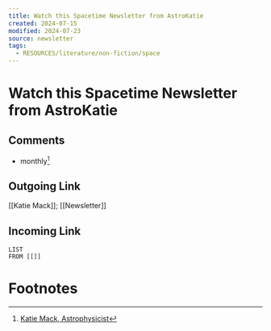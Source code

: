 ```yaml
---
title: Watch this Spacetime Newsletter from AstroKatie
created: 2024-07-15
modified: 2024-07-23
source: newsletter
tags:
  - RESOURCES/literature/non-fiction/space
---
```

# Watch this Spacetime Newsletter from AstroKatie
## Comments
- monthly[^1]

## Outgoing Link
[[Katie Mack]]; [[Newsletter]]
## Incoming Link
```dataview
LIST
FROM [[]]
```
# Footnotes

[^1]: [^1]: [Katie Mack, Astrophysicist](https://www.astrokatie.com/)